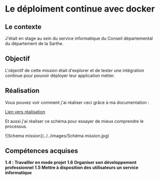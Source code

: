 # Le déploiment continue avec docker 

## Le contexte 

J'était en stage au sein du service informatique du Conseil départemental du département de la Sarthe.

## Objectif 

L'objectif de cette mission était d'explorer et de tester une intégration continue pour pouvoir déployer leur application métier.

## Réalisation

Vous pouvez voir comment j'ai réaliser ceci grâce à ma documentation :

[Lien vers réalisation](https://antoninlcs.github.io/cd72/Stage%20CD%2072/Documentation/gitlab-ci.yml/)

Et aussi j'ai réaliser ce schéma pour essayer de mieux comprendre le processus.

![Schema mission](../../images/Schéma mission.jpg)

## Compétences acquises

**1.4 : Travailler en mode projet**
**1.6 Organiser son développement professionnel**
**1.5 Mettre à disposition des utilisateurs un service informatique**